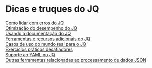 # Dicas e truques do JQ
[Como lidar com erros do JQ](#)<br>
[Otimização do desempenho do JQ](#)<br>
[Usando a documentação do JQ](#)<br>
[Ferramentas e recursos adicionais do JQ](#)<br>
[Casos de uso do mundo real para o JQ](#)<br>
[Exercícios práticos desafiadores](#)<br>
[Suporte ao YAML no JQ](#)<br>
[Outras ferramentas relacionadas ao processamento de dados JSON](#)<br>

